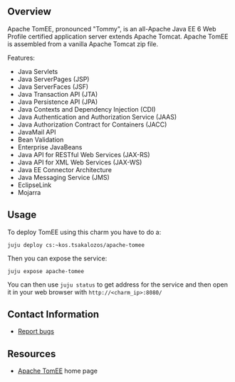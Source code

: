 ## Overview

Apache TomEE, pronounced "Tommy", is an all-Apache Java EE 6 Web Profile
certified application server extends Apache Tomcat.
Apache TomEE is assembled from a vanilla Apache Tomcat zip file.

Features:

 * Java Servlets
 * Java ServerPages (JSP)
 * Java ServerFaces (JSF)
 * Java Transaction API (JTA)
 * Java Persistence API (JPA)
 * Java Contexts and Dependency Injection (CDI)
 * Java Authentication and Authorization Service (JAAS)
 * Java Authorization Contract for Containers (JACC)
 * JavaMail API
 * Bean Validation
 * Enterprise JavaBeans
 * Java API for RESTful Web Services (JAX-RS)
 * Java API for XML Web Services (JAX-WS)
 * Java EE Connector Architecture
 * Java Messaging Service (JMS)
 * EclipseLink
 * Mojarra


## Usage

To deploy TomEE using this charm you have to do a:

    juju deploy cs:~kos.tsakalozos/apache-tomee

Then you can expose the service:

    juju expose apache-tomee

You can then use `juju status` to get address for the service and then open
it in your web browser with `http://<charm_ip>:8080/`



## Contact Information

- [Report bugs](https://github.com/sastix/tomee-charm-layer/issues)


## Resources

- [Apache TomEE](http://tomee.apache.org/index.html) home page

